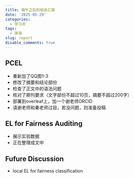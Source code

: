 ```yaml
---
title: 端午之后的组会汇报
date: '2025-05-29'
categories:
  - 学习志
tags:
  - 珠海
slug: report
disable_comments: true
---
```


## PCEL

- 重新加了QQ图1-3
- 修改了摘要和结论部份
- 检查了正文中的语法问题
- 核对了期刊要求（文字部份不超过10页，摘要不超过200字）
- 部署到overleaf上，加一个谢老师ORCID
- 请谢老师和秦老师过目，若没问题，则准备投稿



## EL for Fairness Auditing

- 展示实验数据
- 正在整理成文中

## Fufure Discussion

- local EL for fairness classification 
